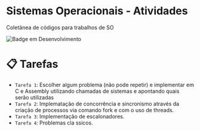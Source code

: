 # Sistemas Operacionais - Atividades
Coletânea de códigos para trabalhos de SO

![Badge em Desenvolvimento](http://img.shields.io/static/v1?label=STATUS&message=EM%20DESENVOLVIMENTO&color=GREEN&style=for-the-badge)

# :clipboard: Tarefas

- `Tarefa 1`: Escolher algum problema (não pode
repetir) e implementar em C e Assembly
utilizando chamadas de sistemas e
apontando quais serão utilizadas
- `Tarefa 2`: Implematação de concorrência e sincronismo através da criação de processos via comando fork e com o uso de threads. 
- `Tarefa 3`: Implementação de escalonadores.
- `Tarefa 4`: Problemas cla ssicos.